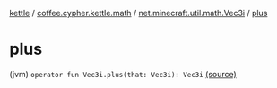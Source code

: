 [kettle](../../index.md) / [coffee.cypher.kettle.math](../index.md) / [net.minecraft.util.math.Vec3i](index.md) / [plus](./plus.md)

# plus

(jvm) `operator fun Vec3i.plus(that: Vec3i): Vec3i` [(source)](https://github.com/Cypher121/kettle/blob/master/src/main/kotlin/coffee/cypher/kettle/math/Vectors.kt#L25)